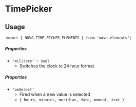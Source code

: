 # TimePicker

## Usage
    import { NOVO_TIME_PICKER_ELEMENTS } from 'novo-elements';

##### Properties
- `'military' : bool`
    * Switches the clock to 24 hour format
    
##### Properties
- `'onSelect'`
    * Fired when a new value is selected
    * `{ hours, minutes, meridian, date, moment, text }`